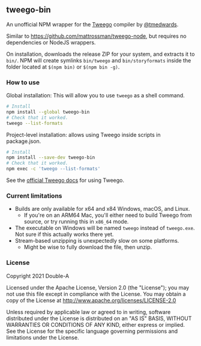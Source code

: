 ## tweego-bin

An unofficial NPM wrapper for the [Tweego](https://www.motoslave.net/tweego/) compiler by [@tmedwards](https://github.com/tmedwards/tweego).

Similar to <https://github.com/mattrossman/tweego-node>, but requires no dependencies or NodeJS wrappers.

On installation, downloads the release ZIP for your system, and extracts it to `bin/`. NPM will create symlinks `bin/tweego` and `bin/storyformats` inside the folder located at `$(npm bin)` or `$(npm bin -g)`.

### How to use

Global installation: This will allow you to use `tweego` as a shell command.

```sh
# Install
npm install --global tweego-bin
# Check that it worked.
tweego --list-formats
```

Project-level installation: allows using Tweego inside scripts in package.json.
```sh
# Install
npm install --save-dev tweego-bin
# Check that it worked.
npm exec -c 'tweego --list-formats'
```

See the [official Tweego docs](https://www.motoslave.net/tweego/docs/) for using Tweego.

### Current limitations

* Builds are only available for x64 and x84 Windows, macOS, and Linux.
    * If you're on an ARM64 Mac, you'll either need to build Tweego from source, or try running this in `x86_64` mode.
* The executable on Windows will be named `tweego` instead of `tweego.exe`. Not sure if this actually works there yet.
* Stream-based unzipping is unexpectedly slow on some platforms.
    * Might be wise to fully download the file, then unzip.

### License

Copyright 2021 Double-A

Licensed under the Apache License, Version 2.0 (the "License");
you may not use this file except in compliance with the License.
You may obtain a copy of the License at <http://www.apache.org/licenses/LICENSE-2.0>

Unless required by applicable law or agreed to in writing, software
distributed under the License is distributed on an "AS IS" BASIS,
WITHOUT WARRANTIES OR CONDITIONS OF ANY KIND, either express or implied.
See the License for the specific language governing permissions and
limitations under the License.
